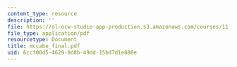 ```yaml
---
content_type: resource
description: ''
file: https://ol-ocw-studio-app-production.s3.amazonaws.com/courses/11-947-new-century-cities-real-estate-digital-technology-and-design-fall-2004/6ccf00d546290d8b49dd15bd7d1e880e_mccabe_final.pdf
file_type: application/pdf
resourcetype: Document
title: mccabe_final.pdf
uid: 6ccf00d5-4629-0d8b-49dd-15bd7d1e880e
---
```

